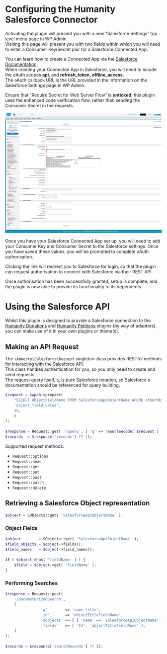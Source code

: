 # Configuring the Humanity Salesforce Connector

Activating the plugin will present you with a new "Salesforce Settings" top level menu page in WP Admin.  
Visiting this page will present you with two fields within which you will need to enter a Consumer Key/Secret pair for a Salesforce Connected App.  

You can learn how to create a Connected App via the [Salesforce Documentation](https://developer.salesforce.com/docs/atlas.en-us.api_rest.meta/api_rest/intro_oauth_and_connected_apps.htm).  
When creating your Connected App in Salesforce, you will need to incude the oAuth scopes **api**, and **refresh_token, offline_access**.  
The oAuth callback URL is the URL provided in the information on the Salesforce Settings page in WP Admin.  

Ensure that “Require Secret for Web Server Flow” is **unticked**; this plugin uses the enhanced code verification flow, rather than sending the Consumer Secret in the requests.  

![screenshot showing the creation of a new Connected App in Salesforce](./static/salesforce-connected-app-creation.jpg)

Once you have your Salesforce Connected App set up, you will need to add your Consumer Key and Consumer Secret to the Salesforce settings. Once you have saved these values, you will be prompted to complete oAuth authorisation.  

Clicking the link will redirect you to Salesforce for login, so that the plugin can request authorisation to connect with Salesforce via their REST API.  

Once authorisation has been successfully granted, setup is complete, and the plugin is now able to provide its functionality to its dependents.  

# Using the Salesforce API

Whilst this plugin is designed to provide a Salesforce connection to the [Humanity Donations](https://github.com/amnestywebsite/humanity-donations) and [Humanity Petitions](https://github.com/amnestywebsite/humanity-petitions) plugins (by way of adapters), you can make use of it in your own plugins or theme(s).  

## Making an API Request
The `\Amnesty\Salesforce\Request` singleton class provides RESTful methods for interacting with the Salesforce API.  
This class handles authentication for you, so you only need to create and send requests.  
The request query itself, `q`, is pure Salesforce notation, so Salesforce's documentation should be referenced for query building.  

```php
$request = $wpdb->prepare(
    "SELECT objectFieldName FROM SalesforceApiObjectName WHERE otherObjectFieldName = %s LIMIT %d OFFSET %d",
    'object_field_value',
    10,
    0
);

$response = Request::get( '/query', [ 'q' => rawurlencode( $request ) ] );
$records  = $response['records'] ?? [];
```

Supported request methods:
- `Request::options`
- `Request::head`
- `Request::get`
- `Request::put`
- `Request::post`
- `Request::patch`
- `Request::delete`


## Retrieving a Salesforce Object representation
```php
$object = SObjects::get( 'SalesforceApiObjectName' );
```

### Object Fields
```php
$object        = SObjects::get( 'SalesforceApiObjectName' );
$field_objects = $object->fields();
$field_names   = $object->field_names();

if ( $object->has( 'fieldName' ) ) {
    $field = $object->get( 'fieldName' );
}

```

### Performing Searches
```php
$response = Request::post(
    '/parameterizedSearch',
    [
				'q'        => 'some title',
				'in'       => 'objectTitleFieldName',
				'sobjects' => [ [ 'name' => 'SalesforceApiObjectName' ] ],
				'fields'   => [ 'Id', 'objectTitleFieldName' ],
    ]
);

$records = $response['searchRecords'] ?? [];
```
